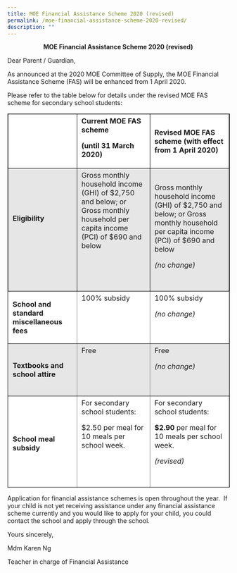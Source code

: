 ```yaml
---
title: MOE Financial Assistance Scheme 2020 (revised)
permalink: /moe-financial-assistance-scheme-2020-revised/
description: ""
---
```

<p style="text-align:center;"><strong>MOE Financial Assistance Scheme 2020 (revised)</strong></p>

Dear Parent / Guardian,

As announced at the 2020 MOE Committee of Supply, the MOE Financial Assistance Scheme (FAS) will be enhanced from 1 April 2020.

Please refer to the table below for details under the revised MOE FAS scheme for secondary school students:

<table border="1" width="619" style="box-sizing: inherit; border-collapse: collapse; border-spacing: 0px; max-width: 100%; height: 847px;"><tbody style="box-sizing: inherit;"><tr style="box-sizing: inherit; background: rgb(255, 255, 255);"><td style="box-sizing: inherit; padding: 5px 10px; border-color: rgb(0, 0, 0);"><strong style="box-sizing: inherit; font-weight: bold;">&nbsp;</strong></td><td style="box-sizing: inherit; padding: 5px 10px; border-color: rgb(0, 0, 0);"><strong style="box-sizing: inherit; font-weight: bold;">Current MOE FAS scheme</strong><p style="box-sizing: inherit; font-size: 1em;"></p><p style="box-sizing: inherit; font-size: 1em;"><strong style="box-sizing: inherit; font-weight: bold;">(until 31 March 2020)</strong></p></td><td style="box-sizing: inherit; padding: 5px 10px; border-color: rgb(0, 0, 0);"><strong style="box-sizing: inherit; font-weight: bold;">Revised MOE FAS scheme (with effect from 1 April 2020)</strong></td></tr><tr style="box-sizing: inherit; background: rgb(230, 230, 230);"><td style="box-sizing: inherit; padding: 5px 10px; border-color: rgb(0, 0, 0);"><strong style="box-sizing: inherit; font-weight: bold;">Eligibility</strong><p style="box-sizing: inherit; font-size: 1em;"></p><p style="box-sizing: inherit; font-size: 1em;">&nbsp;</p></td><td style="box-sizing: inherit; padding: 5px 10px; border-color: rgb(0, 0, 0);">Gross monthly household income (GHI) of $2,750 and below; or Gross monthly household per capita income (PCI) of $690 and below<p style="box-sizing: inherit; font-size: 1em;"></p><p style="box-sizing: inherit; font-size: 1em;">&nbsp;</p><p style="box-sizing: inherit; font-size: 1em;">&nbsp;</p></td><td style="box-sizing: inherit; padding: 5px 10px; border-color: rgb(0, 0, 0);">Gross monthly household income (GHI) of $2,750 and below; or Gross monthly household per capita income (PCI) of $690 and below<p style="box-sizing: inherit; font-size: 1em;"></p><p style="box-sizing: inherit; font-size: 1em;"><em style="box-sizing: inherit;">(no change)</em></p></td></tr><tr style="box-sizing: inherit; background: rgb(255, 255, 255);"><td style="box-sizing: inherit; padding: 5px 10px; width: 160.871px;"><strong style="box-sizing: inherit; font-weight: bold;">School and standard miscellaneous fees</strong></td><td style="box-sizing: inherit; padding: 5px 10px; width: 217.841px; vertical-align: top;">100% subsidy</td><td style="box-sizing: inherit; padding: 5px 10px; width: 219.659px; vertical-align: top;">100% subsidy<p style="box-sizing: inherit; font-size: 1em;"></p><p style="box-sizing: inherit; font-size: 1em;"><em style="box-sizing: inherit;">(no change)</em></p><p style="box-sizing: inherit; font-size: 1em;">&nbsp;</p></td></tr><tr style="box-sizing: inherit; background: rgb(230, 230, 230);"><td style="box-sizing: inherit; padding: 5px 10px; width: 160.871px;"><strong style="box-sizing: inherit; font-weight: bold;">Textbooks and school attire</strong></td><td style="box-sizing: inherit; padding: 5px 10px; width: 217.841px; vertical-align: top;">Free<p style="box-sizing: inherit; font-size: 1em;"></p><p style="box-sizing: inherit; font-size: 1em;">&nbsp;</p></td><td style="box-sizing: inherit; padding: 5px 10px; width: 219.659px; vertical-align: top;">Free<p style="box-sizing: inherit; font-size: 1em;"></p><p style="box-sizing: inherit; font-size: 1em;"><em style="box-sizing: inherit;">(no change)</em></p><p style="box-sizing: inherit; font-size: 1em;">&nbsp;</p></td></tr><tr style="box-sizing: inherit; background: rgb(255, 255, 255);"><td style="box-sizing: inherit; padding: 5px 10px; width: 160.871px;"><strong style="box-sizing: inherit; font-weight: bold;">School meal subsidy</strong></td><td style="box-sizing: inherit; padding: 5px 10px; width: 217.841px; vertical-align: top;">For secondary school students:<p style="box-sizing: inherit; font-size: 1em;"></p><p style="box-sizing: inherit; font-size: 1em;">$2.50 per meal for 10 meals per school week.</p><p style="box-sizing: inherit; font-size: 1em;">&nbsp;</p></td><td style="box-sizing: inherit; padding: 5px 10px; width: 219.659px; vertical-align: top;">For secondary school students:<p style="box-sizing: inherit; font-size: 1em;"></p><p style="box-sizing: inherit; font-size: 1em;"><strong style="box-sizing: inherit; font-weight: bold;">$2.90</strong><span>&nbsp;</span>per meal for 10 meals per school week.</p><p style="box-sizing: inherit; font-size: 1em;"><em style="box-sizing: inherit;">(revised)</em></p><p style="box-sizing: inherit; font-size: 1em;">&nbsp;</p></td></tr><tr style="box-sizing: inherit; background: rgb(230, 230, 230);"><td style="box-sizing: inherit; padding: 5px 10px; width: 160.871px;"><strong style="box-sizing: inherit; font-weight: bold;">Transport subsidy</strong></td><td style="box-sizing: inherit; padding: 5px 10px; width: 217.841px; vertical-align: top;">For students taking public transport, transport subsidy of $10.00 per month.</td><td style="box-sizing: inherit; padding: 5px 10px; width: 219.659px; vertical-align: top;">For students taking public transport: transport subsidy of<span>&nbsp;</span><strong style="box-sizing: inherit; font-weight: bold;">$15.00</strong><span>&nbsp;</span>per month.<p style="box-sizing: inherit; font-size: 1em;"></p><p style="box-sizing: inherit; font-size: 1em;"><em style="box-sizing: inherit;">(revised)</em></p><p style="box-sizing: inherit; font-size: 1em;">&nbsp;</p></td></tr></tbody></table>

Application for financial assistance schemes is open throughout the year.  If your child is not yet receiving assistance under any financial assistance scheme currently and you would like to apply for your child, you could contact the school and apply through the school.

Yours sincerely,

Mdm Karen Ng

Teacher in charge of Financial Assistance